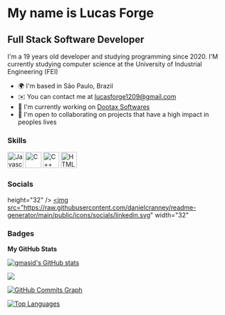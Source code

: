 My name is Lucas Forge
==========================

Full Stack Software Developer
-----------------------------

I'm a 19 years old developer and studying programming since 2020. I'M currently studying computer science at the University of Industrial Engineering (FEI)

* 🌍  I'm based in São Paulo, Brazil
* ✉️  You can contact me at [lucasforge1209@gmail.com](mailto:lucasforge1209@gmail.com)
* 🚀  I'm currently working on [Dootax Softwares](https://dootax.com.br/)
* 🤝  I'm open to collaborating on projects that have a high impact in peoples lives


### Skills

<p align="left">
<a href="https://developer.mozilla.org/en-US/docs/Web/JavaScript" target="_blank" rel="noreferrer"><img src="https://raw.githubusercontent.com/danielcranney/readme-generator/main/public/icons/skills/javascript-colored.svg" width="36" height="36" alt="Javascript" /></a>
<a href="https://docs.microsoft.com/en-us/cpp/?view=msvc-170" target="_blank" rel="noreferrer"><img src="https://raw.githubusercontent.com/danielcranney/readme-generator/main/public/icons/skills/c-colored.svg" width="36" height="36" alt="C" /></a>
<a href="https://docs.microsoft.com/en-us/cpp/?view=msvc-170" target="_blank" rel="noreferrer"><img src="https://raw.githubusercontent.com/danielcranney/readme-generator/main/public/icons/skills/cplusplus-colored.svg" width="36" height="36" alt="C++" /></a>
<a href="https://developer.mozilla.org/en-US/docs/Glossary/HTML5" target="_blank" rel="noreferrer"><img src="https://raw.githubusercontent.com/danielcranney/readme-generator/main/public/icons/skills/html5-colored.svg" width="36" height="36" alt="HTML5" /></a>

### Socials

height="32" /></a> <a href="https://www.linkedin.com/in/lucas-forge-freo-720564212/" target="_blank" rel="noreferrer"><img src="https://raw.githubusercontent.com/danielcranney/readme-generator/main/public/icons/socials/linkedin.svg" width="32" 
### Badges

<b>My GitHub Stats</b>

<a href="http://www.github.com/forgelucas"><img src="https://github-readme-stats-peguimasid.vercel.app/api?username=gmasid&show_icons=true&hide=&count_private=true&title_color=3382ed&text_color=ffffff&icon_color=3382ed&bg_color=171717&hide_border=true&show_icons=true" alt="gmasid's GitHub stats" /></a>

<a href="http://www.github.com/forgelucas"><img src="https://github-readme-streak-stats.herokuapp.com/?user=gmasid&stroke=ffffff&background=171717&ring=3382ed&fire=3382ed&currStreakNum=ffffff&currStreakLabel=3382ed&sideNums=ffffff&sideLabels=ffffff&dates=ffffff&hide_border=true" /></a>

<a href="http://www.github.com/forgelucas"><img src="https://github-readme-activity-graph.cyclic.app/graph?username=gmasid&bg_color=171717&color=ffffff&line=3382ed&point=ffffff&area_color=171717&area=true&hide_border=true&custom_title=GitHub%20Commits%20Graph" alt="GitHub Commits Graph" /></a>

<a href="https://github.com/forgelucas" align="left"><img src="https://github-readme-stats-peguimasid.vercel.app/api/top-langs/?username=gmasid&layout=compact&title_color=3382ed&hide=css,objective-c,html&text_color=ffffff&icon_color=3382ed&bg_color=171717&hide_border=true&locale=en&custom_title=Top%20%Languages" alt="Top Languages" /></a>


